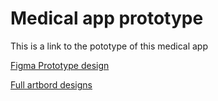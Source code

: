 # Medical app prototype
This is a link to the pototype of this medical app

[Figma Prototype design](https://www.figma.com/proto/dBXV2V4POLRiAxakztnAis/Medical-app-prototype?node-id=1%3A3&scaling=scale-down&page-id=0%3A1&starting-point-node-id=1%3A3)

[Full artbord designs ](https://www.figma.com/proto/dBXV2V4POLRiAxakztnAis/Medical-app-prototype?node-id=1%3A3&scaling=scale-down&page-id=0%3A1&starting-point-node-id=1%3A3)